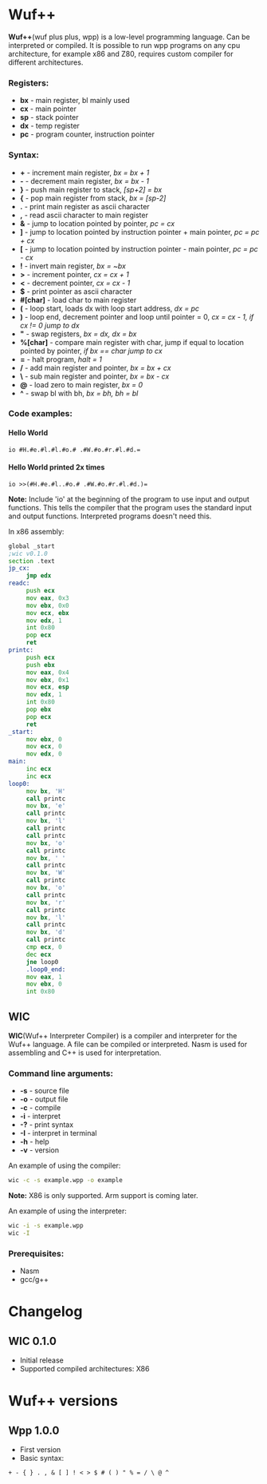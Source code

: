 # Wuf++
**Wuf++**(wuf plus plus, wpp) is a low-level programming language. Can be interpreted or compiled. It is possible to run wpp programs on any cpu architecture, for example x86 and Z80, requires custom compiler for different architectures.
### Registers:
- **bx** - main register, bl mainly used
- **cx** - main pointer
- **sp** - stack pointer
- **dx** - temp register
- **pc** - program counter, instruction pointer
### Syntax:
- **+** - increment main register, *bx = bx + 1*
- **-** - decrement main register, *bx = bx - 1*
- **}** - push main register to stack, *[sp+2] = bx*
- **{** - pop main register from stack, *bx = [sp-2]*
- **.** - print main register as ascii character
- **,** - read ascii character to main register
- **&** - jump to location pointed by pointer, *pc = cx*
- **]** - jump to location pointed by instruction pointer + main pointer, *pc = pc + cx*
- **[** - jump to location pointed by instruction pointer - main pointer, *pc = pc - cx*
- **!** - invert main register, *bx = ~bx*
- **>** - increment pointer, *cx = cx + 1*
- **<** - decrement pointer, *cx = cx - 1*
- **$** - print pointer as ascii character
- **#[char]** - load char to main register
- **(** - loop start, loads dx with loop start address, *dx = pc*
- **)** - loop end, decrement pointer and loop until pointer = 0, *cx = cx - 1, if cx != 0 jump to dx*
- **"** - swap registers, *bx = dx, dx = bx*
- **%[char]** - compare main register with char, jump if equal to location pointed by pointer, *if bx == char jump to cx*
- **=** - halt program, *halt = 1*
- **/** - add main register and pointer, *bx = bx + cx*
- **\\** - sub main register and pointer, *bx = bx - cx*
- **@** - load zero to main register, *bx = 0*
- **^** - swap bl with bh, *bx = bh, bh = bl*

### Code examples:
#### Hello World
```wpp
io #H.#e.#l.#l.#o.# .#W.#o.#r.#l.#d.=
```
#### Hello World printed 2x times
```wpp
io >>(#H.#e.#l..#o.# .#W.#o.#r.#l.#d.)=
```
**Note:** Include 'io' at the beginning of the program to use input and output functions. This tells the compiler that the program uses the standard input and output functions. Interpreted programs doesn't need this.

In x86 assembly:
```asm
global _start
;wic v0.1.0
section .text
jp_cx:
     jmp edx
readc:
     push ecx
     mov eax, 0x3
     mov ebx, 0x0
     mov ecx, ebx
     mov edx, 1
     int 0x80
     pop ecx
     ret
printc:
     push ecx
     push ebx
     mov eax, 0x4
     mov ebx, 0x1
     mov ecx, esp
     mov edx, 1
     int 0x80
     pop ebx
     pop ecx
     ret
_start:
     mov ebx, 0
     mov ecx, 0
     mov edx, 0
main:
     inc ecx
     inc ecx
loop0:
     mov bx, 'H'
     call printc
     mov bx, 'e'
     call printc
     mov bx, 'l'
     call printc
     call printc
     mov bx, 'o'
     call printc
     mov bx, ' '
     call printc
     mov bx, 'W'
     call printc
     mov bx, 'o'
     call printc
     mov bx, 'r'
     call printc
     mov bx, 'l'
     call printc
     mov bx, 'd'
     call printc
     cmp ecx, 0
     dec ecx
     jne loop0
     .loop0_end:
     mov eax, 1
     mov ebx, 0
     int 0x80
```

## WIC
**WIC**(Wuf++ Interpreter Compiler) is a compiler and interpreter for the Wuf++ language. A file can be compiled or interpreted. Nasm is used for assembling and C++ is used for interpretation. 
### Command line arguments:
- **-s** - source file
- **-o** - output file
- **-c** - compile
- **-i** - interpret
- **-?** - print syntax
- **-I** - interpret in terminal
- **-h** - help
- **-v** - version

An example of using the compiler:
```bash
wic -c -s example.wpp -o example
```
**Note:** X86 is only supported. Arm support is coming later.

An example of using the interpreter:
```bash
wic -i -s example.wpp
wic -I
```
### Prerequisites:
- Nasm
- gcc/g++

# Changelog
## WIC 0.1.0
- Initial release
- Supported compiled architectures: X86
# Wuf++ versions
## Wpp 1.0.0
- First version
- Basic syntax:
```wpp
+ - { } . , & [ ] ! < > $ # ( ) " % = / \ @ ^
```